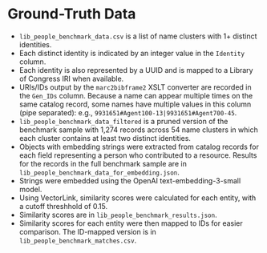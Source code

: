 # Ground-Truth Data

* `lib_people_benchmark_data.csv` is a list of name clusters with 1+ distinct identities.
* Each distinct identity is indicated by an integer value in the `Identity` column.
* Each identity is also represented by a UUID and is mapped to a Library of Congress IRI when available.
* URIs/IDs output by the `marc2bibframe2` XSLT converter are recorded in the `Gen_IDs` column. Because a name can appear multiple times on the same catalog record, some names have multiple values in this column (pipe separated): e.g., `9931651#Agent100-13|9931651#Agent700-45`.
* `lib_people_benchmark_data_filtered` is a pruned version of the benchmark sample with 1,274 records across 54 name clusters in which each cluster contains at least two distinct identities.
* Objects with embedding strings were extracted from catalog records for each field representing a person who contributed to a resource. Results for the records in the full benchmark sample are in `lib_people_benchmark_data_for_embedding.json`.
* Strings were embedded using the OpenAI text-embedding-3-small model.
* Using VectorLink, similarity scores were calculated for each entity, with a cutoff threshhold of 0.15.
* Similarity scores are in `lib_people_benchmark_results.json`.
* Similarity scores for each entity were then mapped to IDs for easier comparison. The ID-mapped version is in `lib_people_benchmark_matches.csv`.



